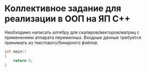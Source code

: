 # Коллективное задание для реализации в ООП на ЯП С++

Необходимо написать алгебру для скаляров/векторов/матриц с применением аппарата
переменных. Входные данные требуется принимать из текстового/бинарного *файлов*.

```cpp
int main()
{
    return 0;
}
```
